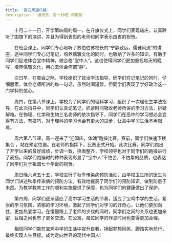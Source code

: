 ```yaml
---
title: '第四周通讯稿'
description :'通讯员：高一16班 何雨航'
---
```


　　十月二十一日，开学第四周的周一，在升旗仪式上，同学们表现端庄，认真聆听了国旗下的演讲，并且为得到表彰的老师和同学表示由衷的祝贺。

　　在班会课上，同学们专心地听了苏伯伯苏校长的“宁静致远，儒雅风流”的讲座，途中同学们专心记笔记，培养儒雅文化的同时，也吸纳了许多的知识，有助于同学们促进体会宝中精神，做合格“宝中人”。这也使得同学们更加重视每天的晚写，培养儒雅文化，用心去体会何谓“静”。

　　次日早，在晨会之际，学校组织了​政治学法指导，同学们在记笔记的同时，仔细思索，体会老师所讲的每一句话，虽然时间短暂，但同学们表现了学好政治这一门学科的信心。

　　周四，在第八节课上，学校为了同学们的理科学习，​组织了一次理化生学法指导，在此次指导中，同学们认真记笔记，抓紧时间吸收老师所讲的学习方法，排疑解难。在物理、化学和生物三名老师的依次指导下，同学们在高中的学习想必会变得有方法、有技巧，对于理科的学习也会有更大的进步，让高中学习生活不再艰难。

　　周六第八节课​，高一迎来了“迎国庆，体魄”跑操比赛。赛前，同学们快速下楼集合 ，站在预定位置。在老师的指挥下，比赛正式开始。此次比赛，同学们跑出了开学以来的最好成绩，步调一致，排面整齐，学校领导也对于同学们的跑操进行了表扬。同学们跑操时的种种表现彰显了“宝中人”不怕苦，不怕累的品质，也表达了同学们对于祖国七十华诞的祝贺。

　　周日晚六点五十五，学校进行了秋季传染病预防活动，由学校卫生所的医生为同学们讲述秋季传染病的预防方法。有效地提高了​同学们的预防知识，做到防患于未然。为教学教育工作的顺利实施提供了保障，也为同学们的健康做出了保护。

　　第四周，同学们逐渐适应了高中学习生活的节奏，适应了宝鸡中学的生活。紧张的学习氛围，浓郁的学习环境，激起了同学们对学习的好奇心，让他们更加向往，更加热爱学习。在慢慢跟上了老师的步伐的同时，同学们之间的关系也更加亲密，互相之间也有了更多交流。在公寓，每位同学的作息时间也变得更加合理。

　　相信同学们能在宝鸡中学的生活中提升自我，扬起梦想风帆，脚踏实地前行，最终实现人生目标。成为走向世界的现代中国人!
